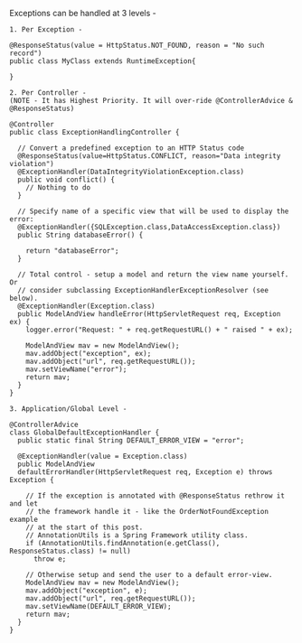 Exceptions can be handled at 3 levels -

    1. Per Exception -
    
    @ResponseStatus(value = HttpStatus.NOT_FOUND, reason = "No such record")
    public class MyClass extends RuntimeException{
    
    }
    
    2. Per Controller - 
    (NOTE - It has Highest Priority. It will over-ride @ControllerAdvice & @ResponseStatus)
    
    @Controller
    public class ExceptionHandlingController {
 
      // Convert a predefined exception to an HTTP Status code
      @ResponseStatus(value=HttpStatus.CONFLICT, reason="Data integrity violation")
      @ExceptionHandler(DataIntegrityViolationException.class)
      public void conflict() {
        // Nothing to do
      }
      
      // Specify name of a specific view that will be used to display the error:
      @ExceptionHandler({SQLException.class,DataAccessException.class})
      public String databaseError() {
        
        return "databaseError";
      }
    
      // Total control - setup a model and return the view name yourself. Or
      // consider subclassing ExceptionHandlerExceptionResolver (see below).
      @ExceptionHandler(Exception.class)
      public ModelAndView handleError(HttpServletRequest req, Exception ex) {
        logger.error("Request: " + req.getRequestURL() + " raised " + ex);
    
        ModelAndView mav = new ModelAndView();
        mav.addObject("exception", ex);
        mav.addObject("url", req.getRequestURL());
        mav.setViewName("error");
        return mav;
      }
    }
    
    3. Application/Global Level -
    
    @ControllerAdvice
    class GlobalDefaultExceptionHandler {
      public static final String DEFAULT_ERROR_VIEW = "error";
    
      @ExceptionHandler(value = Exception.class)
      public ModelAndView
      defaultErrorHandler(HttpServletRequest req, Exception e) throws Exception {
      
        // If the exception is annotated with @ResponseStatus rethrow it and let
        // the framework handle it - like the OrderNotFoundException example
        // at the start of this post.
        // AnnotationUtils is a Spring Framework utility class.
        if (AnnotationUtils.findAnnotation(e.getClass(), ResponseStatus.class) != null)
          throw e;
    
        // Otherwise setup and send the user to a default error-view.
        ModelAndView mav = new ModelAndView();
        mav.addObject("exception", e);
        mav.addObject("url", req.getRequestURL());
        mav.setViewName(DEFAULT_ERROR_VIEW);
        return mav;
      }
    }